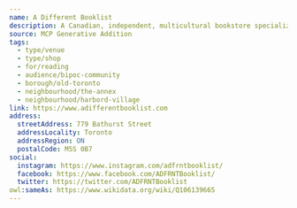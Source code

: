 ```yaml
---
name: A Different Booklist
description: A Canadian, independent, multicultural bookstore specializing in books from the African Caribbean Diaspora and the Global South.
source: MCP Generative Addition
tags:
  - type/venue
  - type/shop
  - for/reading
  - audience/bipoc-community
  - borough/old-toronto
  - neighbourhood/the-annex
  - neighbourhood/harbord-village
link: https://www.adifferentbooklist.com
address:
  streetAddress: 779 Bathurst Street
  addressLocality: Toronto
  addressRegion: ON
  postalCode: M5S 0B7
social:
  instagram: https://www.instagram.com/adfrntbooklist/
  facebook: https://www.facebook.com/ADFRNTBooklist/
  twitter: https://twitter.com/ADFRNTBooklist
owl:sameAs: https://www.wikidata.org/wiki/Q106139665
---
```

